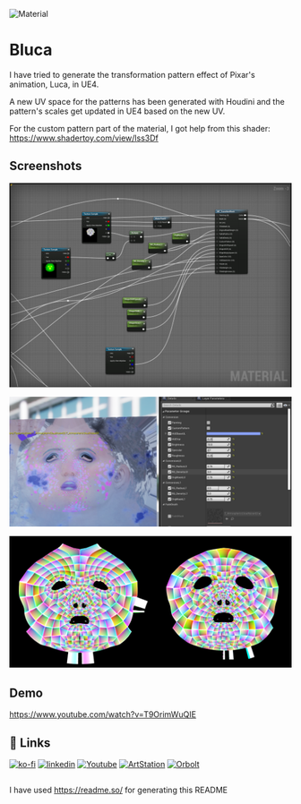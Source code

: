 
![Material](https://raw.githubusercontent.com/proceduralit/UE4-Bluca/main/ReadME_Data/Bluca.gif)

# Bluca

I have tried to generate the transformation pattern effect of Pixar's animation, Luca, in UE4.

A new UV space for the patterns has been generated with Houdini and the pattern's scales get updated in UE4 based on the new UV.

For the custom pattern part of the material, I got help from this shader:
https://www.shadertoy.com/view/lss3Df


## Screenshots

![Material](https://raw.githubusercontent.com/proceduralit/UE4-Bluca/main/ReadME_Data/Material.png)

![Parameters](https://raw.githubusercontent.com/proceduralit/UE4-Bluca/main/ReadME_Data/Parameters.png)

![UV](https://raw.githubusercontent.com/proceduralit/UE4-Bluca/main/ReadME_Data/UVPatches.png)


## Demo

https://www.youtube.com/watch?v=T9OrimWuQIE


## 🔗 Links
[![ko-fi](https://ko-fi.com/img/githubbutton_sm.svg)](https://ko-fi.com/X8X7IAKLZ)
[![linkedin](https://img.shields.io/badge/linkedin-0A66C2?style=for-the-badge&logo=linkedin&logoColor=white)](https://www.linkedin.com/in/mohsen-tabasi-4a77a237/)
[![Youtube](https://img.shields.io/badge/YOUTUBE-red?style=for-the-badge&logo=youtube&logoColor=white)](https://www.youtube.com/channel/UC94ZtlP-isac_FrJJNEa9DA)
[![ArtStation](https://img.shields.io/badge/ARTSTATION-black?style=for-the-badge&logo=artstation&logoColor=blue)](https://mohsen-t.artstation.com)
[![Orbolt](https://img.shields.io/badge/-Orbolt-orange)](https://www.orbolt.com/user/144667532)


## 
I have used https://readme.so/ for generating this README

